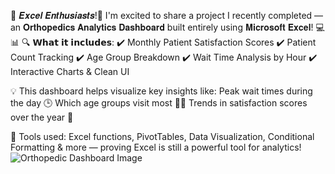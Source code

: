 🚨 𝑬𝒙𝒄𝒆𝒍 𝑬𝒏𝒕𝒉𝒖𝒔𝒊𝒂𝒔𝒕𝒔!🚨
I'm excited to share a project I recently completed — an 𝐎𝐫𝐭𝐡𝐨𝐩𝐞𝐝𝐢𝐜𝐬 𝐀𝐧𝐚𝐥𝐲𝐭𝐢𝐜𝐬 𝐃𝐚𝐬𝐡𝐛𝐨𝐚𝐫𝐝 built entirely using 𝐌𝐢𝐜𝐫𝐨𝐬𝐨𝐟𝐭 𝐄𝐱𝐜𝐞𝐥! 💻📊
🔍 𝗪𝗵𝗮𝘁 𝗶𝘁 𝗶𝗻𝗰𝗹𝘂𝗱𝗲𝘀: 
✔️ Monthly Patient Satisfaction Scores
✔️ Patient Count Tracking
✔️ Age Group Breakdown
✔️ Wait Time Analysis by Hour
✔️ Interactive Charts & Clean UI

💡 This dashboard helps visualize key insights like:
Peak wait times during the day 🕒
Which age groups visit most 🧓👦
Trends in satisfaction scores over the year 🌟

💪 Tools used: Excel functions, PivotTables, Data Visualization, Conditional Formatting & more — proving Excel is still a powerful tool for analytics!
![Orthopedic Dashboard Image](https://github.com/user-attachments/assets/c8bf4bfd-e783-4a28-9bac-b2c7dffed7b1)
